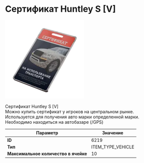# Сертификат Huntley S [V]

![Item Image](../img/6219.webp?raw=true)

Сертификат Huntley S [V]<br>Можно купить сертификат у игроков на центральном рынке.<br>Используется для получения авто марки определенной марки.<br>Необходимо находиться на автобазаре (/GPS)


| Параметр | Значение |
|----------|----------|
| **ID** | 6219 |
| **Тип** | ITEM_TYPE_VEHICLE |
| **Максимальное количество в ячейке** | 10 |

